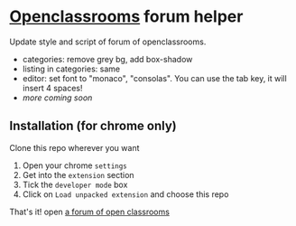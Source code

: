 # [Openclassrooms](http://openclassrooms.com) forum helper

Update style and script of forum of openclassrooms.

- categories: remove grey bg, add box-shadow
- listing in categories: same
- editor: set font to "monaco", "consolas". You can use the tab key, it will insert 4 spaces!
- *more coming soon*


## Installation (for chrome only)

Clone this repo wherever you want

1. Open your chrome `settings`
2. Get into the `extension` section
3. Tick the `developer mode` box
4. Click on `Load unpacked extension` and choose this repo

That's it! open [a forum of open classrooms](http://openclassrooms.com/forum)